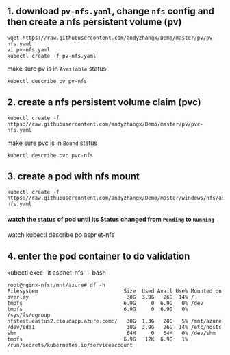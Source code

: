 ## 1. download `pv-nfs.yaml`, change `nfs` config and then create a nfs persistent volume (pv)
```
wget https://raw.githubusercontent.com/andyzhangx/Demo/master/pv/pv-nfs.yaml
vi pv-nfs.yaml
kubectl create -f pv-nfs.yaml
```

make sure pv is in `Available` status
```
kubectl describe pv pv-nfs
```

## 2. create a nfs persistent volume claim (pvc)
```
kubectl create -f https://raw.githubusercontent.com/andyzhangx/Demo/master/pv/pvc-nfs.yaml
```

make sure pvc is in `Bound` status
```
kubectl describe pvc pvc-nfs
```

## 3. create a pod with nfs mount
```
kubectl create -f https://raw.githubusercontent.com/andyzhangx/Demo/master/windows/nfs/aspnet-nfs.yaml
```

#### watch the status of pod until its Status changed from `Pending` to `Running`
watch kubectl describe po aspnet-nfs

## 4. enter the pod container to do validation
kubectl exec -it aspnet-nfs -- bash

```
root@nginx-nfs:/mnt/azure# df -h
Filesystem                            Size  Used Avail Use% Mounted on
overlay                                30G  3.9G   26G  14% /
tmpfs                                 6.9G     0  6.9G   0% /dev
tmpfs                                 6.9G     0  6.9G   0% /sys/fs/cgroup
nfstest.eastus2.cloudapp.azure.com:/   30G  1.3G   28G   5% /mnt/azure
/dev/sda1                              30G  3.9G   26G  14% /etc/hosts
shm                                    64M     0   64M   0% /dev/shm
tmpfs                                 6.9G   12K  6.9G   1% /run/secrets/kubernetes.io/serviceaccount
```
